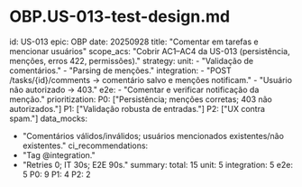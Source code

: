 # OBP.US-013-test-design.md
id: US-013
epic: OBP
date: 20250928
title: "Comentar em tarefas e mencionar usuários"
scope_acs: "Cobrir AC1–AC4 da US-013 (persistência, menções, erros 422, permissões)."
strategy:
  unit:
    - "Validação de comentários."
    - "Parsing de menções."
  integration:
    - "POST /tasks/{id}/comments → comentário salvo e menções notificam."
    - "Usuário não autorizado → 403."
  e2e:
    - "Comentar e verificar notificação da menção."
prioritization:
  P0: ["Persistência; menções corretas; 403 não autorizados."]
  P1: ["Validação robusta de entradas."]
  P2: ["UX contra spam."]
data_mocks:
  - "Comentários válidos/inválidos; usuários mencionados existentes/não existentes."
ci_recommendations:
  - "Tag @integration."
  - "Retries 0; IT 30s; E2E 90s."
summary:
  total: 15
  unit: 5
  integration: 5
  e2e: 5
  P0: 9
  P1: 4
  P2: 2
